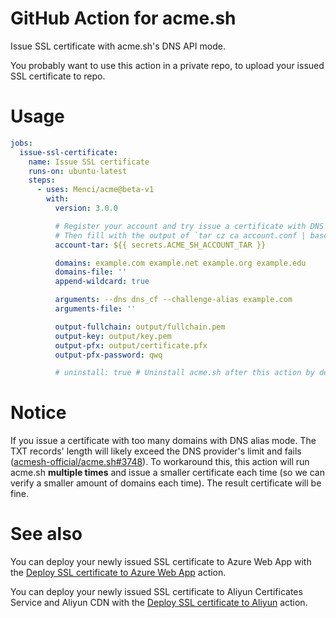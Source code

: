 # GitHub Action for acme.sh

Issue SSL certificate with acme.sh's DNS API mode.

You probably want to use this action in a private repo, to upload your issued SSL certificate to repo.

# Usage

```yaml
jobs:
  issue-ssl-certificate:
    name: Issue SSL certificate
    runs-on: ubuntu-latest
    steps:
      - uses: Menci/acme@beta-v1
        with:
          version: 3.0.0

          # Register your account and try issue a certificate with DNS API mode
          # Then fill with the output of `tar cz ca account.conf | base64 -w0` running in your `~/.acme.sh`
          account-tar: ${{ secrets.ACME_SH_ACCOUNT_TAR }}

          domains: example.com example.net example.org example.edu
          domains-file: ''
          append-wildcard: true

          arguments: --dns dns_cf --challenge-alias example.com
          arguments-file: ''

          output-fullchain: output/fullchain.pem
          output-key: output/key.pem
          output-pfx: output/certificate.pfx
          output-pfx-password: qwq

          # uninstall: true # Uninstall acme.sh after this action by default
```

# Notice

If you issue a certificate with too many domains with DNS alias mode. The TXT records' length will likely exceed the DNS provider's limit and fails ([acmesh-official/acme.sh#3748](https://github.com/acmesh-official/acme.sh/issues/3748)). To workaround this, this action will run acme.sh **multiple times** and issue a smaller certificate each time (so we can verify a smaller amount of domains each time). The result certificate will be fine.

# See also

You can deploy your newly issued SSL certificate to Azure Web App with the [Deploy SSL certificate to Azure Web App](https://github.com/marketplace/actions/deploy-ssl-certificate-to-azure-web-app) action.

You can deploy your newly issued SSL certificate to Aliyun Certificates Service and Aliyun CDN with the [Deploy SSL certificate to Aliyun](https://github.com/marketplace/actions/deploy-ssl-certificate-to-aliyun) action.
